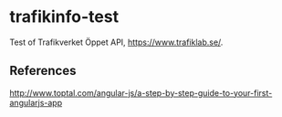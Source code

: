trafikinfo-test
===============
Test of Trafikverket Öppet API, https://www.trafiklab.se/.


References
----------
http://www.toptal.com/angular-js/a-step-by-step-guide-to-your-first-angularjs-app

